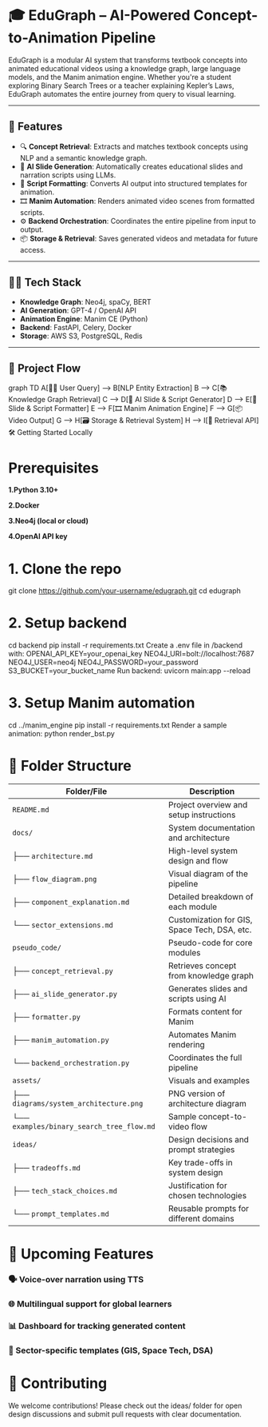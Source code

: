 # 🎓 EduGraph – AI-Powered Concept-to-Animation Pipeline

EduGraph is a modular AI system that transforms textbook concepts into animated educational videos using a knowledge graph, large language models, and the Manim animation engine. Whether you're a student exploring Binary Search Trees or a teacher explaining Kepler’s Laws, EduGraph automates the entire journey from query to visual learning.

---

## 🌟 Features

- 🔍 **Concept Retrieval**: Extracts and matches textbook concepts using NLP and a semantic knowledge graph.
- 🧠 **AI Slide Generation**: Automatically creates educational slides and narration scripts using LLMs.
- 🧾 **Script Formatting**: Converts AI output into structured templates for animation.
- 🎞️ **Manim Automation**: Renders animated video scenes from formatted scripts.
- ⚙️ **Backend Orchestration**: Coordinates the entire pipeline from input to output.
- 📦 **Storage & Retrieval**: Saves generated videos and metadata for future access.

---

## 🧑‍💻 Tech Stack

- **Knowledge Graph**: Neo4j, spaCy, BERT
- **AI Generation**: GPT-4 / OpenAI API
- **Animation Engine**: Manim CE (Python)
- **Backend**: FastAPI, Celery, Docker
- **Storage**: AWS S3, PostgreSQL, Redis

---

## 🔄 Project Flow


graph TD
    A[🧑‍🎓 User Query] --> B[NLP Entity Extraction]
    B --> C[📚 Knowledge Graph Retrieval]
    C --> D[🤖 AI Slide & Script Generator]
    D --> E[🧾 Slide & Script Formatter]
    E --> F[🎞️ Manim Animation Engine]
    F --> G[📦 Video Output]
    G --> H[🗃️ Storage & Retrieval System]
    H --> I[🔁 Retrieval API]
🛠️ Getting Started Locally
# Prerequisites
**1.Python 3.10+**

**2.Docker**

**3.Neo4j (local or cloud)**

**4.OpenAI API key**

# 1. Clone the repo
git clone https://github.com/your-username/edugraph.git
cd edugraph
# 2. Setup backend
cd backend
pip install -r requirements.txt
Create a .env file in /backend with:
OPENAI_API_KEY=your_openai_key
NEO4J_URI=bolt://localhost:7687
NEO4J_USER=neo4j
NEO4J_PASSWORD=your_password
S3_BUCKET=your_bucket_name
Run backend:
uvicorn main:app --reload
# 3. Setup Manim automation
cd ../manim_engine
pip install -r requirements.txt
Render a sample animation:
python render_bst.py
# 📂 Folder Structure
| Folder/File                          | Description                                      |
|-------------------------------------|--------------------------------------------------|
| `README.md`                         | Project overview and setup instructions          |
| `docs/`                             | System documentation and architecture            |
| ├── `architecture.md`              | High-level system design and flow                |
| ├── `flow_diagram.png`             | Visual diagram of the pipeline                   |
| ├── `component_explanation.md`     | Detailed breakdown of each module                |
| └── `sector_extensions.md`         | Customization for GIS, Space Tech, DSA, etc.     |
| `pseudo_code/`                      | Pseudo-code for core modules                     |
| ├── `concept_retrieval.py`         | Retrieves concept from knowledge graph           |
| ├── `ai_slide_generator.py`        | Generates slides and scripts using AI            |
| ├── `formatter.py`                 | Formats content for Manim                        |
| ├── `manim_automation.py`          | Automates Manim rendering                        |
| └── `backend_orchestration.py`     | Coordinates the full pipeline                    |
| `assets/`                           | Visuals and examples                             |
| ├── `diagrams/system_architecture.png` | PNG version of architecture diagram          |
| └── `examples/binary_search_tree_flow.md` | Sample concept-to-video flow               |
| `ideas/`                            | Design decisions and prompt strategies           |
| ├── `tradeoffs.md`                 | Key trade-offs in system design                  |
| ├── `tech_stack_choices.md`        | Justification for chosen technologies            |
| └── `prompt_templates.md`          | Reusable prompts for different domains           |

# 📌 Upcoming Features
### 🗣️ Voice-over narration using TTS

### 🌐 Multilingual support for global learners

### 📊 Dashboard for tracking generated content

### 🧪 Sector-specific templates (GIS, Space Tech, DSA)

# 🤝 Contributing
We welcome contributions! Please check out the ideas/ folder for open design discussions and submit pull requests with clear documentation.
